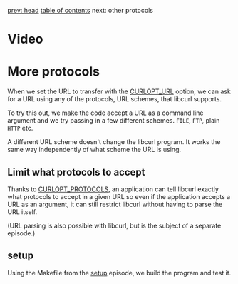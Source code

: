 [prev: head](../head/) [table of contents](../) next: other protocols

# Video


# More protocols

When we set the URL to transfer with the
[CURLOPT_URL](https://curl.haxx.se/libcurl/c/CURLOPT_URL.html) option, we can
ask for a URL using any of the protocols, URL schemes, that libcurl supports.

To try this out, we make the code accept a URL as a command line argument and
we try passing in a few different schemes. `FILE`, `FTP`, plain `HTTP` etc.

A different URL scheme doesn't change the libcurl program. It works the same
way independently of what scheme the URL is using.

## Limit what protocols to accept

Thanks to
[CURLOPT_PROTOCOLS](https://curl.haxx.se/libcurl/c/CURLOPT_PROTOCOLS.html), an
application can tell libcurl exactly what protocols to accept in a given URL
so even if the application accepts a URL as an argument, it can still restrict
libcurl without having to parse the URL itself.

(URL parsing is also possible with libcurl, but is the subject of a separate
episode.)

## setup

Using the Makefile from the [setup](../setup/) episode, we build the program
and test it.
